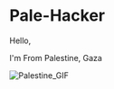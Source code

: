 # Pale-Hacker

Hello,

I'm From Palestine, Gaza

![Palestine_GIF](https://github.com/Pale-Hacker/Pale-Hacker/blob/main/Palestine%20GIF.gif?raw=true)
